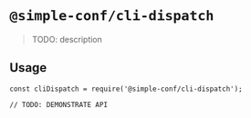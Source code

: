 # `@simple-conf/cli-dispatch`

> TODO: description

## Usage

```
const cliDispatch = require('@simple-conf/cli-dispatch');

// TODO: DEMONSTRATE API
```
